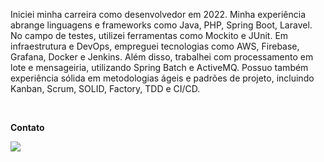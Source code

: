 


<p align="left"> 
Iniciei minha carreira como desenvolvedor em 2022. Minha experiência abrange linguagens e frameworks como Java, PHP, Spring Boot, Laravel. No campo de testes, utilizei ferramentas como Mockito e JUnit. Em infraestrutura e DevOps, empreguei tecnologias como AWS, Firebase, Grafana, Docker e Jenkins. Além disso, trabalhei com processamento em lote e mensageiria, utilizando Spring Batch e ActiveMQ. Possuo também experiência sólida em metodologias ágeis e padrões de projeto, incluindo Kanban, Scrum, SOLID, Factory, TDD e CI/CD.
</p>

<br>

<p align="left">
  <strong>Contato</strong>
</p>

<p align="left">
  <a href="https://www.linkedin.com/in/crist%C3%B3v%C3%A3o-augusto-vieira-de-freitas-261bb0180/" alt="Linkedin">
  <img src="https://img.shields.io/badge/LinkedIn-0077B5?style=for-the-badge&logo=linkedin&logoColor=white" /></a>
</p>  

